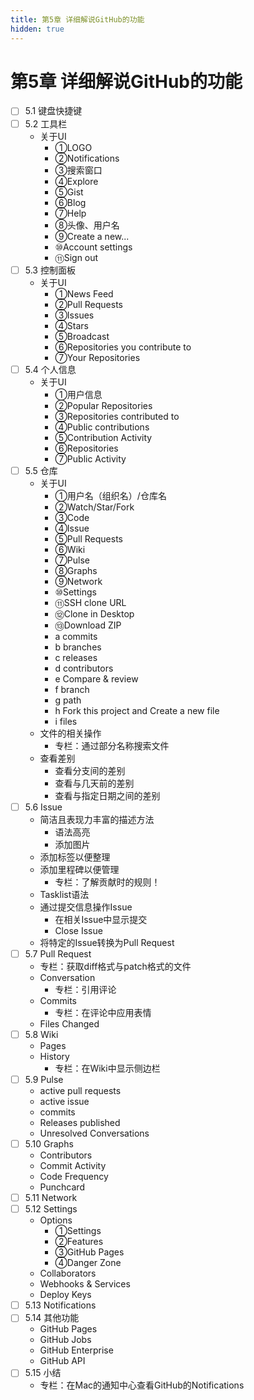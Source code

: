 ```yaml
---
title: 第5章 详细解说GitHub的功能
hidden: true
---
```


# 第5章 详细解说GitHub的功能

- [ ] 5.1 键盘快捷键
- [ ] 5.2 工具栏
  - 关于UI
    - ①LOGO
    - ②Notifications
    - ③搜索窗口
    - ④Explore
    - ⑤Gist
    - ⑥Blog
    - ⑦Help
    - ⑧头像、用户名
    - ⑨Create a new...
    - ⑩Account settings
    - ⑪Sign out
- [ ] 5.3 控制面板
  - 关于UI
    - ①News Feed
    - ②Pull Requests
    - ③Issues
    - ④Stars
    - ⑤Broadcast
    - ⑥Repositories you contribute to
    - ⑦Your Repositories
- [ ] 5.4 个人信息
  - 关于UI
    - ①用户信息
    - ②Popular Repositories
    - ③Repositories contributed to
    - ④Public contributions
    - ⑤Contribution Activity
    - ⑥Repositories
    - ⑦Public Activity
- [ ] 5.5 仓库
  - 关于UI
    - ①用户名（组织名）/仓库名
    - ②Watch/Star/Fork
    - ③Code
    - ④Issue
    - ⑤Pull Requests
    - ⑥Wiki
    - ⑦Pulse
    - ⑧Graphs
    - ⑨Network
    - ⑩Settings
    - ⑪SSH clone URL
    - ⑫Clone in Desktop
    - ⑬Download ZIP
    - a commits
    - b branches
    - c releases
    - d contributors
    - e Compare & review
    - f branch
    - g path
    - h Fork this project and Create a new file
    - i files
  - 文件的相关操作
    - 专栏：通过部分名称搜索文件
  - 查看差别
    - 查看分支间的差别
    - 查看与几天前的差别
    - 查看与指定日期之间的差别
- [ ] 5.6 Issue
  - 简洁且表现力丰富的描述方法
    - 语法高亮
    - 添加图片
  - 添加标签以便整理
  - 添加里程碑以便管理
    - 专栏：了解贡献时的规则！
  - Tasklist语法
  - 通过提交信息操作Issue
    - 在相关Issue中显示提交
    - Close Issue
  - 将特定的Issue转换为Pull Request
- [ ] 5.7 Pull Request
  - 专栏：获取diff格式与patch格式的文件
  - Conversation
    - 专栏：引用评论
  - Commits
    - 专栏：在评论中应用表情
  - Files Changed
- [ ] 5.8 Wiki
  - Pages
  - History
    - 专栏：在Wiki中显示侧边栏
- [ ] 5.9 Pulse
  - active pull requests
  - active issue
  - commits
  - Releases published
  - Unresolved Conversations
- [ ] 5.10 Graphs
  - Contributors
  - Commit Activity
  - Code Frequency
  - Punchcard
- [ ] 5.11 Network
- [ ] 5.12 Settings
  - Options
    - ①Settings
    - ②Features
    - ③GitHub Pages
    - ④Danger Zone
  - Collaborators
  - Webhooks & Services
  - Deploy Keys
- [ ] 5.13 Notifications
- [ ] 5.14 其他功能
  - GitHub Pages
  - GitHub Jobs
  - GitHub Enterprise
  - GitHub API
- [ ] 5.15 小结
  - 专栏：在Mac的通知中心查看GitHub的Notifications
